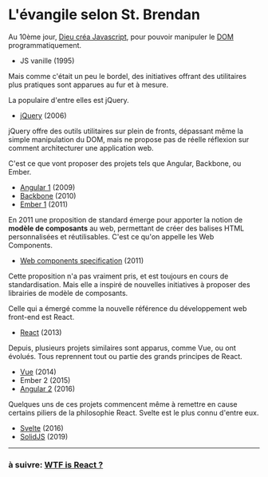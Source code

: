 # L'évangile selon St. Brendan

Au 10ème jour, [Dieu créa Javascript](https://fr.wikipedia.org/wiki/Brendan_Eich), pour pouvoir manipuler le [DOM](https://fr.wikipedia.org/wiki/Document_Object_Model) programmatiquement.

- JS vanille (1995)

Mais comme c'était un peu le bordel, des initiatives offrant des utilitaires plus pratiques sont apparues au fur et à mesure.

La populaire d'entre elles est jQuery.

- [jQuery](https://jquery.com/) (2006)

jQuery offre des outils utilitaires sur plein de fronts, dépassant même la simple manipulation du DOM, mais ne propose pas de réelle réflexion sur comment architecturer une application web.

C'est ce que vont proposer des projets tels que Angular, Backbone, ou Ember.

- [Angular 1](https://angularjs.org/) (2009)
- [Backbone](https://backbonejs.org/) (2010)
- [Ember 1](https://emberjs.com/) (2011)

En 2011 une proposition de standard émerge pour apporter la notion de **modèle de composants** au web, permettant de créer des balises HTML personnalisées et réutilisables. C'est ce qu'on appelle les Web Components.

- [Web components specification](https://fr.wikipedia.org/wiki/Composants_web) (2011)

Cette proposition n'a pas vraiment pris, et est toujours en cours de standardisation. Mais elle a inspiré de nouvelles initiatives à proposer des librairies de modèle de composants.

Celle qui a émergé comme la nouvelle référence du développement web front-end est React.

- [React](https://reactjs.org/) (2013)

Depuis, plusieurs projets similaires sont apparus, comme Vue, ou ont évolués. Tous reprennent tout ou partie des grands principes de React.

- [Vue](https://vuejs.org/) (2014)
- Ember 2 (2015)
- [Angular 2](https://angular.io/) (2016)

Quelques uns de ces projets commencent même à remettre en cause certains piliers de la philosophie React. Svelte est le plus connu d'entre eux.

- [Svelte](https://svelte.dev/) (2016)
- [SolidJS](https://www.solidjs.com/) (2019)

---

### à suivre: [WTF is React ?](./2_wtf_react.md)
